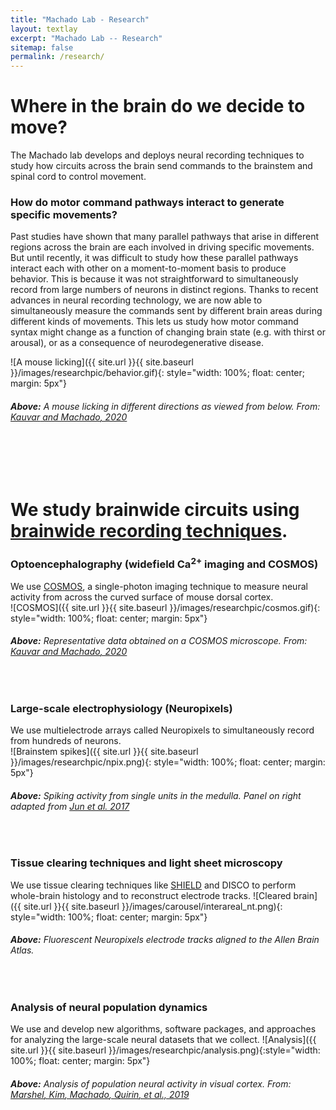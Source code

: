 ```yaml
---
title: "Machado Lab - Research"
layout: textlay
excerpt: "Machado Lab -- Research"
sitemap: false
permalink: /research/
---
```


# Where in the brain do we decide to move?

The Machado lab develops and deploys neural recording techniques to study how circuits across the brain send commands to the brainstem and spinal cord to control movement.

### How do motor command pathways interact to generate specific movements? 

Past studies have shown that many parallel pathways that arise in different regions across the brain are each involved in driving specific movements. But until recently, it was difficult to study how these parallel pathways interact each with other on a moment-to-moment basis to produce behavior. This is because it was not straightforward to simultaneously record from large numbers of neurons in distinct regions. Thanks to recent advances in neural recording technology, we are now able to simultaneously measure the commands sent by different brain areas during different kinds of movements. This lets us study how motor command syntax might change as a function of changing brain state (e.g. with thirst or arousal), or as a consequence of neurodegenerative disease.

![A mouse licking]({{ site.url }}{{ site.baseurl }}/images/researchpic/behavior.gif){: style="width: 100%; float: center; margin: 5px"}
###### **Above:** A mouse licking in different directions as viewed from below. From: [Kauvar<sup>*</sup> and Machado<sup>*</sup>, 2020](http://timmachado.com/papers/Kauvar-Machado-2020.pdf)

<br><br><br>

# We study brainwide circuits using [brainwide recording techniques](http://timmachado.com/papers/Machado-Kauvar-2022.pdf). 

### Optoencephalography (widefield Ca<sup>2+</sup> imaging and COSMOS)
We use [COSMOS](http://timmachado.com/papers/Machado-Kauvar-2022.pdf), a single-photon imaging technique to measure neural activity from across the curved surface of mouse dorsal cortex. <br>
![COSMOS]({{ site.url }}{{ site.baseurl }}/images/researchpic/cosmos.gif){: style="width: 100%; float: center; margin: 5px"}
###### **Above:** Representative data obtained on a COSMOS microscope. From: [Kauvar<sup>*</sup> and Machado<sup>*</sup>, 2020](http://timmachado.com/papers/Kauvar-Machado-2020.pdf)
<br>

### Large-scale electrophysiology (Neuropixels)
We use multielectrode arrays called Neuropixels to simultaneously record from hundreds of neurons.
<br>
![Brainstem spikes]({{ site.url }}{{ site.baseurl }}/images/researchpic/npix.png){: style="width: 100%; float: center; margin: 5px"}
###### **Above:** Spiking activity from single units in the medulla. Panel on right adapted from [Jun et al. 2017](https://doi.org/10.1038/nature24636)
<br>

### Tissue clearing techniques and light sheet microscopy
We use tissue clearing techniques like [SHIELD](https://doi.org/10.1038/nbt.4281) and DISCO to perform whole-brain histology and to reconstruct electrode tracks.
![Cleared brain]({{ site.url }}{{ site.baseurl }}/images/carousel/interareal_nt.png){: style="width: 100%; float: center; margin: 5px"}
###### **Above:** Fluorescent Neuropixels electrode tracks aligned to the Allen Brain Atlas.
<br>

### Analysis of neural population dynamics
We use and develop new algorithms, software packages, and approaches for analyzing the large-scale neural datasets that we collect.
![Analysis]({{ site.url }}{{ site.baseurl }}/images/researchpic/analysis.png){:style="width: 100%; float: center; margin: 5px"}
###### **Above:** Analysis of population neural activity in visual cortex. From: [Marshel<sup>*</sup>, Kim<sup>*</sup>, Machado<sup>*</sup>, Quirin<sup>*</sup>, et al., 2019](http://timmachado.com/papers/Marshel-Kim-Machado-Quirin-2019.pdf)
<br>